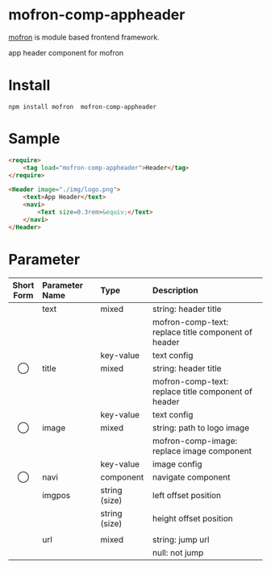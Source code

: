 #  mofron-comp-appheader
[mofron](https://mofron.github.io/mofron/) is module based frontend framework.

app header component for mofron


# Install
```
npm install mofron  mofron-comp-appheader
```

# Sample
```html
<require>
    <tag load="mofron-comp-appheader">Header</tag>
</require>

<Header image="./img/logo.png">
    <text>App Header</text>
    <navi>
        <Text size=0.3rem>&equiv;</Text>
    </navi>
</Header>
```

# Parameter

| Short<br>Form | Parameter Name | Type | Description |
|:-------------:|:---------------|:-----|:------------|
| | text | mixed | string: header title |
| | | | mofron-comp-text: replace title component of header |
| | | key-value | text config |
| ◯  | title | mixed | string: header title |
| | | | mofron-comp-text: replace title component of header |
| | | key-value | text config |
| ◯  | image | mixed | string: path to logo image |
| | | | mofron-comp-image: replace image component |
| | | key-value | image config |
| ◯  | navi | component | navigate component |
| | imgpos | string (size) | left offset position |
| | | string (size) | height offset position |
| | | |  |
| | url | mixed | string: jump url |
| | | | null: not jump |

